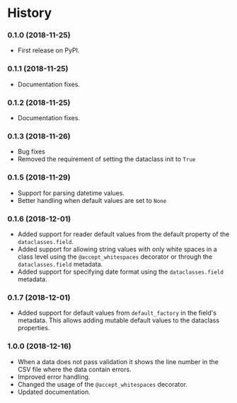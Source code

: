 # History

### 0.1.0 (2018-11-25)

* First release on PyPI.

### 0.1.1 (2018-11-25)

* Documentation fixes.

### 0.1.2 (2018-11-25)

* Documentation fixes.

### 0.1.3 (2018-11-26)

* Bug fixes
* Removed the requirement of setting the dataclass init to `True`

### 0.1.5 (2018-11-29)

* Support for parsing datetime values.
* Better handling when default values are set to `None`

### 0.1.6 (2018-12-01)

* Added support for reader default values from the default property of the `dataclasses.field`.
* Added support for allowing string values with only white spaces in a class level using the `@accept_whitespaces` decorator or through the `dataclasses.field` metadata.
* Added support for specifying date format using the `dataclasses.field` metadata.

### 0.1.7 (2018-12-01)

* Added support for default values from `default_factory` in the field's metadata. This allows adding mutable default values to the dataclass properties.

### 1.0.0 (2018-12-16)

* When a data does not pass validation it shows the line number in the CSV file where the data contain errors.
* Improved error handling.
* Changed the usage of the `@accept_whitespaces` decorator.
* Updated documentation.
